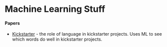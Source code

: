 # Machine Learning Stuff

#### Papers
- [Kickstarter](http://nihit.github.io/resources/kickstarter.pdf) - the role of language in kickstarter projects. Uses ML to see which words do well in kickstarter projects.
